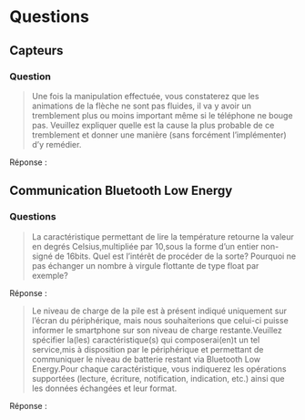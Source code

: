 # Questions

## Capteurs

### Question
> Une fois la manipulation effectuée, vous constaterez que les animations de la flèche ne sont pas fluides, il va y avoir un tremblement plus ou moins important même si le téléphone ne bouge pas. Veuillez expliquer quelle est la cause la plus probable de ce tremblement et donner une manière (sans forcément l’implémenter) d’y remédier.

Réponse : 

## Communication Bluetooth Low Energy

### Questions
> La caractéristique permettant de lire la température retourne la valeur en degrés Celsius,multipliée par 10,sous la forme d’un entier non-signé de 16bits. Quel est l’intérêt de procéder de la sorte? Pourquoi ne pas échanger un nombre à virgule flottante de type float par exemple?

Réponse : 

> Le niveau de charge de la pile est à présent indiqué uniquement sur l’écran du périphérique, mais nous souhaiterions que celui-ci puisse informer le smartphone sur son niveau de charge restante.Veuillez spécifier la(les) caractéristique(s) qui composerai(en)t un tel service,mis à disposition par le périphérique et permettant de communiquer le niveau de batterie restant via Bluetooth Low Energy.Pour chaque caractéristique, vous indiquerez les opérations supportées (lecture, écriture, notification, indication, etc.) ainsi que les données échangées et leur format.

Réponse : 